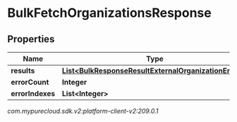 # BulkFetchOrganizationsResponse


## Properties

| Name | Type | Description | Notes |
| ------------ | ------------- | ------------- | ------------- |
| **results** | [**List&lt;BulkResponseResultExternalOrganizationEntity&gt;**](BulkResponseResultExternalOrganizationEntity) |  |  [optional] |
| **errorCount** | **Integer** |  |  [optional] |
| **errorIndexes** | **List&lt;Integer&gt;** |  |  [optional] |




_com.mypurecloud.sdk.v2:platform-client-v2:209.0.1_
